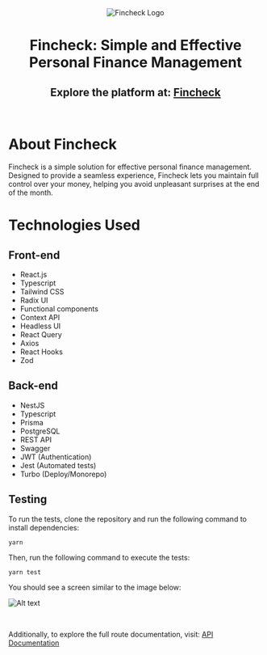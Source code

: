 <div align="center">
  <img src="./apps/frontend/src/assets/logoSVG.svg" alt="Fincheck Logo">
  <br>
  <h1>Fincheck: Simple and Effective Personal Finance Management</h1>
  <h2>Explore the platform at: <a target="_blank" href="https://fi-rmst.onrender.com">Fincheck</a></h2>
</div>

<br>

# About Fincheck

Fincheck is a simple solution for effective personal finance management. Designed to provide a seamless experience, Fincheck lets you maintain full control over your money, helping you avoid unpleasant surprises at the end of the month.

# Technologies Used

## Front-end

- React.js
- Typescript
- Tailwind CSS
- Radix UI
- Functional components
- Context API
- Headless UI
- React Query
- Axios
- React Hooks
- Zod

## Back-end

- NestJS
- Typescript
- Prisma
- PostgreSQL
- REST API
- Swagger
- JWT (Authentication)
- Jest (Automated tests)
- Turbo (Deploy/Monorepo)

## Testing

To run the tests, clone the repository and run the following command to install dependencies:

`yarn`

Then, run the following command to execute the tests:

`yarn test`

You should see a screen similar to the image below:

![Alt text](tests.png)

<br>

Additionally, to explore the full route documentation, visit: <a target="_blank" href="https://fi-rmst.onrender.com/api#">API Documentation</a>
